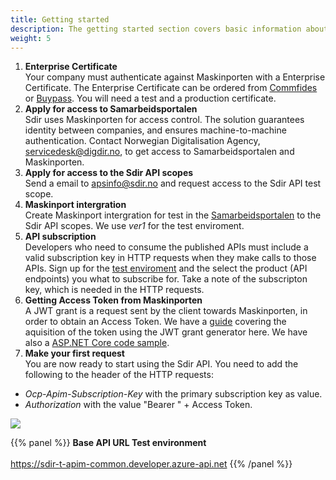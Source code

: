 ```yaml
---
title: Getting started
description: The getting started section covers basic information about where you can find information about the availible Sdir APIs and how to get an access token to be able to call an API. 
weight: 5
---
```


1. **Enterprise Certificate**<br>
Your company must authenticate  against Maskinporten with a Enterprise Certificate. The Enterprise Certificate can be ordered from [Commfides](https://www.commfides.com/commfides-virksomhetssertifikat/) or [Buypass](https://www.buypass.no/produkter/virksomhetssertifikat-esegl). You will need a test and a production certificate. 
2. **Apply for access to Samarbeidsportalen**<br>
Sdir uses Maskinporten for access control. The solution guarantees identity between companies, and ensures machine-to-machine authentication.
Contact Norwegian Digitalisation Agency, servicedesk@digdir.no, to get access to Samarbeidsportalen and Maskinporten.
3. **Apply for access to the Sdir API scopes**<br>
Send a email to apsinfo@sdir.no and request access to the Sdir API test scope.
4. **Maskinport intergration**<br>
Create Maskinport intergration for test in the [Samarbeidsportalen](https://minside-samarbeid.difi.no/) to the Sdir API scopes. We use _ver1_ for the test enviroment.
5. **API subscription**<br>
Developers who need to consume the published APIs must include a valid subscription key in HTTP requests when they make calls to those APIs.
Sign up for the [test enviroment](https://sdir-t-apim-common.developer.azure-api.net/apis) and the select the product (API endpoints) you what to subscribe for. Take a note of the subscripton key, which is needed in the HTTP requests.
6.  **Getting Access Token from Maskinporten**<br>
A JWT grant is a request sent by the client towards Maskinporten, in order to obtain an Access Token.
We have a [guide](/get-started/token/) covering the aquisition of the token using the JWT grant generator here. We have also a [ASP.NET Core code sample](/get-started/codeexample/).
7.  **Make your first request**<br>
You are now ready to start using the Sdir API. You need to add the following to the header of the HTTP requests:

- _Ocp-Apim-Subscription-Key_ with the primary subscription key as value. 
- _Authorization_ with the value "Bearer " + Access Token.

![](../../images/DifiMPF.png)

{{% panel %}}
**Base API URL Test environment** <br><br>
https://sdir-t-apim-common.developer.azure-api.net
{{% /panel %}}
